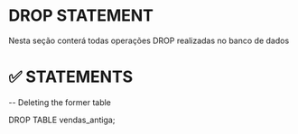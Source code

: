 # DROP STATEMENT

Nesta seção conterá todas operações DROP realizadas no banco de dados

# ✅ STATEMENTS

-- Deleting the former table 

DROP TABLE vendas_antiga;

